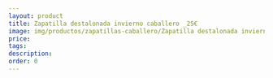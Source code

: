 ```yaml
---
layout: product
title: Zapatilla destalonada invierno caballero _25€
image: img/productos/zapatillas-caballero/Zapatilla destalonada invierno caballero _25€.webp
price: 
tags: 
description: 
order: 0
---
```

